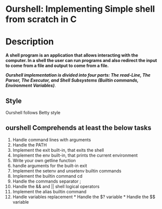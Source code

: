 # Ourshell: Implementing Simple shell from scratch in C

# Description 

**A shell program is an application that allows interacting with the computer. In a shell the user 
can run programs and also redirect the input to come from a file and output to come from a 
file.**

***Ourshell implementation is divided into four parts: The read-Line, The Parser, The Executor, and Shell 
Subsystems (Builtin commands, Environment Variables)***. 

## Style

Ourshell follows Betty style

## ourshell Comprehends at least the below tasks
 1. Handle command lines with arguments
 2. Handle the PATH
 3. Implement the exit built-in, that exits the shell
 4. Implement the env built-in, that prints the current environment
 5. Write your own getline function
 6. handle arguments for the built-in exit
 7. Implement the setenv and unsetenv builtin commands
 8. Implement the builtin command cd
 9. Handle the commands separator ;
 10. Handle the && and || shell logical operators
 11. Implement the alias builtin command
 12. Handle variables replacement
	* Handle the $? variable
	* Handle the $$ variable


